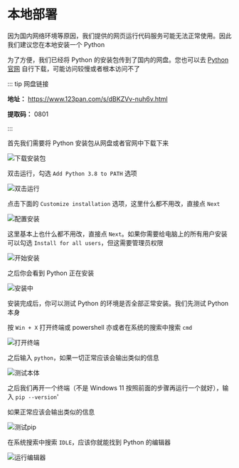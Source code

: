 <meta name="referrer" content="no-referrer" >

# 本地部署

因为国内网络环境等原因，我们提供的网页运行代码服务可能无法正常使用。因此我们建议您在本地安装一个 Python

为了方便，我们已经将 Python 的安装包传到了国内的网盘。您也可以去 [Python官网](python.org) 自行下载，可能访问较慢或者根本访问不了

::: tip 网盘链接

**地址：** https://www.123pan.com/s/dBKZVv-nuh6v.html

**提取码：** 0801

:::

首先我们需要将 Python 安装包从网盘或者官网中下载下来

![下载安装包](https://image.alphaalist.xyz/下载安装包.png)

双击运行，勾选 `Add Python 3.8 to PATH` 选项

![双击运行](https://image.alphaalist.xyz/双击运行.png)

点击下面的 `Customize installation` 选项，这里什么都不用改，直接点 `Next`

![配置安装](https://image.alphaalist.xyz/配置安装.png)

这里基本上也什么都不用改，直接点 `Next`。如果你需要给电脑上的所有用户安装可以勾选 `Install for all users`，但这需要管理员权限

![开始安装](https://image.alphaalist.xyz/开始安装.png)

之后你会看到 Python 正在安装

![安装中](https://image.alphaalist.xyz/安装中.png)

安装完成后，你可以测试 Python 的环境是否全部正常安装。我们先测试 Python 本身

按 `Win + X` 打开终端或 powershell 亦或者在系统的搜索中搜索 `cmd`

![打开终端](https://image.alphaalist.xyz/打开终端.png)

之后输入 `python`，如果一切正常应该会输出类似的信息

![测试本体](https://image.alphaalist.xyz/测试本体.png)

之后我们再开一个终端（不是 Windows 11 按照前面的步骤再运行一个就好），输入 `pip --version`'

如果正常应该会输出类似的信息

![测试pip](https://image.alphaalist.xyz/测试pip.png)

在系统搜索中搜索 `IDLE`，应该你就能找到 Python 的编辑器

![运行编辑器](https://image.alphaalist.xyz/运行编辑器.png)
